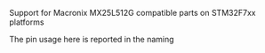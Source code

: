 Support for Macronix MX25L512G compatible parts on STM32F7xx platforms

The pin usage here is reported in the naming
